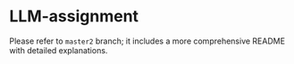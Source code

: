 # LLM-assignment
Please refer to ```master2``` branch; it includes a more comprehensive README with detailed explanations.
